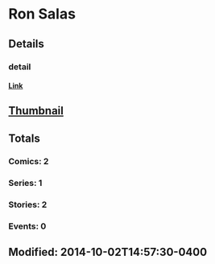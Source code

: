 # Ron  Salas 
## Details
### detail
#### [Link](http://marvel.com/comics/creators/12453/ron_salas?utm_campaign=apiRef&utm_source=225578a89fc76f3d20fbffda5d17a88d)
## [Thumbnail](http://i.annihil.us/u/prod/marvel/i/mg/b/40/image_not_available.jpg)
## Totals
### Comics: 2
### Series: 1
### Stories: 2
### Events: 0
## Modified: 2014-10-02T14:57:30-0400
